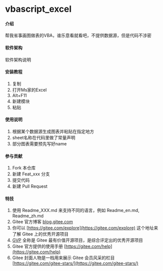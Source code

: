 # vbascript_excel

#### 介绍
帮我省事画图做表的VBA，谁乐意看就看吧，不提供数据源，但是代码不涉密

#### 软件架构
软件架构说明


#### 安装教程

1.  复制
2.  打开Ms家的Excel
3.  Alt+F11
4.  新建模块
5.  粘贴

#### 使用说明

1.  根据某个数据源生成图表并粘贴在指定地方
2.  sheet名称在代码里做了常量声明
3.  部分图表需要预先写好name

#### 参与贡献

1.  Fork 本仓库
2.  新建 Feat_xxx 分支
3.  提交代码
4.  新建 Pull Request


#### 特技

1.  使用 Readme\_XXX.md 来支持不同的语言，例如 Readme\_en.md, Readme\_zh.md
2.  Gitee 官方博客 [blog.gitee.com](https://blog.gitee.com)
3.  你可以 [https://gitee.com/explore](https://gitee.com/explore) 这个地址来了解 Gitee 上的优秀开源项目
4.  [GVP](https://gitee.com/gvp) 全称是 Gitee 最有价值开源项目，是综合评定出的优秀开源项目
5.  Gitee 官方提供的使用手册 [https://gitee.com/help](https://gitee.com/help)
6.  Gitee 封面人物是一档用来展示 Gitee 会员风采的栏目 [https://gitee.com/gitee-stars/](https://gitee.com/gitee-stars/)
